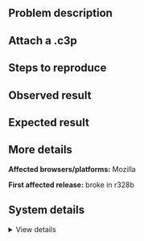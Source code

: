 ## Problem description



## Attach a .c3p



## Steps to reproduce



## Observed result



## Expected result



## More details



**Affected browsers/platforms:** Mozilla

**First affected release:** broke in r328b

## System details

<details><summary>View details</summary>



</details>
